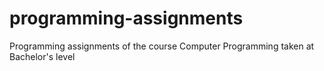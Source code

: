 # programming-assignments
Programming assignments of the course Computer Programming taken at Bachelor's level
